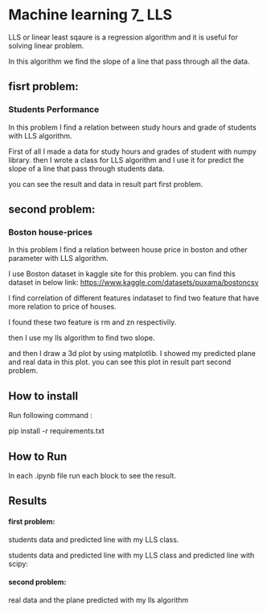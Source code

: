 
# Machine learning 7_ LLS

LLS or linear least sqaure is a regression algorithm and it is useful for solving linear problem.

In this algorithm we find the slope of a line that pass through all the data.


## fisrt problem:

### Students Performance

In this problem I find a relation between study hours and grade of students with LLS algorithm.

First of all I made a data for study hours and grades of student with numpy library.
then I wrote a class for LLS algorithm and I use it for predict the slope of a line that pass through students data.

you can see the result and data in result part first problem.

## second problem:

### Boston house-prices

In this problem I find a relation between house price in boston and other parameter with LLS algorithm.

I use Boston dataset in kaggle site for this problem.
you can find this dataset in below link:
https://www.kaggle.com/datasets/puxama/bostoncsv

I find correlation of different features indataset to find two feature that have more relation to price of houses.

I found these two feature is rm and zn respectivily.

then I use my lls algorithm to find two slope.

and then I draw a 3d plot by using matplotlib. I showed my predicted plane and real data in this plot.
you can see this plot in result part second problem.


## How to install
Run following command :

pip install -r requirements.txt


## How to Run

In each .ipynb file run each block to see the result. 

## Results

#### first problem:

students data and predicted line with my LLS class.






students data and predicted line with my LLS class and predicted line with scipy:




#### second problem:

real data and the plane predicted with my lls algorithm



